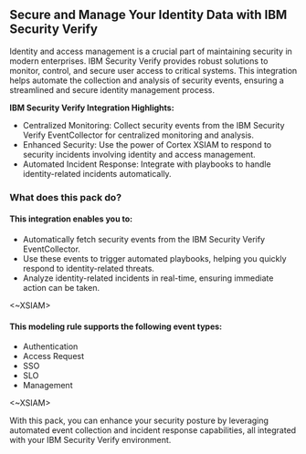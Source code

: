 ## Secure and Manage Your Identity Data with IBM Security Verify

Identity and access management is a crucial part of maintaining security in modern enterprises. IBM Security Verify provides robust solutions to monitor, control, and secure user access to critical systems. This integration helps automate the collection and analysis of security events, ensuring a streamlined and secure identity management process.

**IBM Security Verify Integration Highlights:**

- Centralized Monitoring: Collect security events from the IBM Security Verify EventCollector for centralized monitoring and analysis.
- Enhanced Security: Use the power of Cortex XSIAM to respond to security incidents involving identity and access management.
- Automated Incident Response: Integrate with playbooks to handle identity-related incidents automatically.

### What does this pack do?

#### This integration enables you to:

- Automatically fetch security events from the IBM Security Verify EventCollector.
- Use these events to trigger automated playbooks, helping you quickly respond to identity-related threats.
- Analyze identity-related incidents in real-time, ensuring immediate action can be taken.

<~XSIAM>

#### This modeling rule supports the following event types:

- Authentication
- Access Request
- SSO
- SLO
- Management

<~XSIAM>

With this pack, you can enhance your security posture by leveraging automated event collection and incident response capabilities, all integrated with your IBM Security Verify environment.

